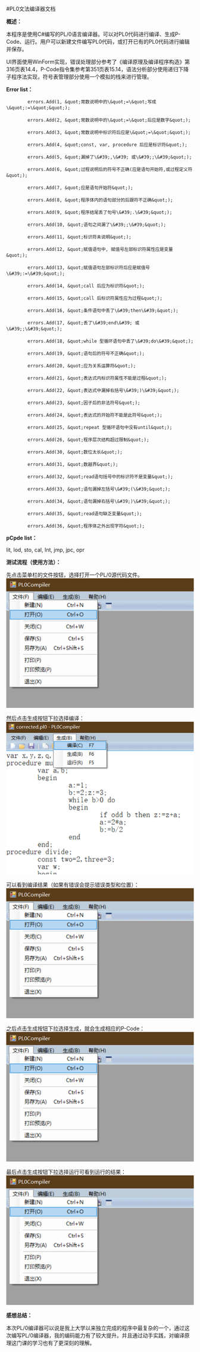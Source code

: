 #PL0文法编译器文档

**概述：**

 本程序是使用C#编写的PL/0语言编译器。可以对PL0代码进行编译、生成P-Code、运行。用户可以新建文件编写PL0代码，或打开已有的PL0代码进行编辑并保存。

UI界面使用WinForm实现，错误处理部分参考了《编译原理及编译程序构造》第316页表14.4，P-Code指令集参考第351页表15.14，语法分析部分使用递归下降子程序法实现，符号表管理部分使用一个模拟的栈来进行管理。

**Error list：**

            errors.Add(1, &quot;常数说明中的\&quot;=\&quot;写成\&quot;:=\&quot;&quot;);

            errors.Add(2, &quot;常数说明中的\&quot;=\&quot;后应是数字&quot;);

            errors.Add(3, &quot;常数说明中标识符后应是\&quot;=\&quot;&quot;);

            errors.Add(4, &quot;const, var, procedure 后应是标识符&quot;);

            errors.Add(5, &quot;漏掉了\&#39;,\&#39; 或\&#39;;\&#39;&quot;);

            errors.Add(6, &quot;过程说明后的符号不正确(应是语句开始符,或过程定义符&quot;);

            errors.Add(7, &quot;应是语句开始符&quot;);

            errors.Add(8, &quot;程序体内的语句部分的后跟符不正确&quot;);

            errors.Add(9, &quot;程序结尾丢了句号\&#39;.\&#39;&quot;);

            errors.Add(10, &quot;语句之间漏了\&#39;;\&#39;&quot;);

            errors.Add(11, &quot;标识符未说明&quot;);

            errors.Add(12, &quot;赋值语句中, 赋值号左部标识符属性应是变量&quot;);

            errors.Add(13, &quot;赋值语句左部标识符后应是赋值号\&#39;:=\&#39;&quot;);

            errors.Add(14, &quot;call 后应为标识符&quot;);

            errors.Add(15, &quot;call 后标识符属性应为过程&quot;);

            errors.Add(16, &quot;条件语句中丢了\&#39;then\&#39;&quot;);

            errors.Add(17, &quot;丢了\&#39;end\&#39; 或\&#39;;\&#39;&quot;);

            errors.Add(18, &quot;while 型循环语句中丢了\&#39;do\&#39;&quot;);

            errors.Add(19, &quot;语句后的符号不正确&quot;);

            errors.Add(20, &quot;应为关系运算符&quot;);

            errors.Add(21, &quot;表达式内标识符属性不能是过程&quot;);

            errors.Add(22, &quot;表达式中漏掉右括号\&#39;)\&#39;&quot;);

            errors.Add(23, &quot;因子后的非法符号&quot;);

            errors.Add(24, &quot;表达式的开始符不能是此符号&quot;);

            errors.Add(25, &quot;repeat 型循环语句中没有until&quot;);

            errors.Add(26, &quot;程序层次结构超过限制&quot;);

            errors.Add(30, &quot;数位太长&quot;);

            errors.Add(31, &quot;数越界&quot;);

            errors.Add(32, &quot;read语句括号中的标识符不是变量&quot;);

            errors.Add(33, &quot;语句漏掉左括号\&#39;(\&#39;&quot;);

            errors.Add(34, &quot;语句漏掉右括号\&#39;)\&#39;&quot;);

            errors.Add(35, &quot;read语句缺乏变量&quot;);

            errors.Add(36, &quot;程序体之外出现字符&quot;);

**pCpde list：**

 lit, lod, sto, cal, Int, jmp, jpc, opr

**测试流程（使用方法）：**

 先点击菜单栏的文件按钮，选择打开一个PL/0源代码文件。
![001](https://github.com/dky815/PL0compiler/blob/master/image001.png)

然后点击生成按钮下拉选择编译：
![002](https://github.com/dky815/PL0compiler/blob/master/image002.png)

可以看到编译结果（如果有错误会提示错误类型和位置）：
![003](https://github.com/dky815/PL0compiler/blob/master/image001.png)

之后点击生成按钮下拉选择生成，就会生成相应的P-Code：
![004](https://github.com/dky815/PL0compiler/blob/master/image001.png)

最后点击生成按钮下拉选择运行可看到运行的结果：
![005](https://github.com/dky815/PL0compiler/blob/master/image001.png)

**感想总结：**

 本次PL/0编译器可以说是我上大学以来独立完成的程序中最复杂的一个，通过这次编写PL/0编译器，我的编码能力有了较大提升。并且通过动手实践，对编译原理这门课的学习也有了更深刻的理解。
